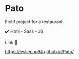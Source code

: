 # Pato

Fictif project for a restaurant.

✔️ Html - Sass - JS

Link 🔗

https://lesliecop94.github.io/Pato/
